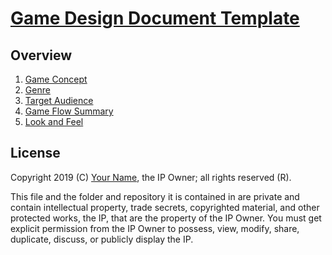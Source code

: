 # [Game Design Document Template](../readme.md)

## Overview

1. [Game Concept](./game_overview/game_concept.md)
2. [Genre](./game_overview/genre.md)
3. [Target Audience](./game_overview/target_audience.md)
4. [Game Flow Summary](./game_overview/game_flow_summary.md)
5. [Look and Feel](./game_overview/look_and_feel.md)

## License

Copyright 2019 (C) [Your Name](https://your-name.github.io), the IP Owner; all rights reserved (R).

This file and the folder and repository it is contained in are private and contain intellectual property, trade secrets, copyrighted material, and other protected works, the IP, that are the property of the IP Owner. You must get explicit permission from the IP Owner to possess, view, modify, share, duplicate, discuss, or publicly display the IP.
